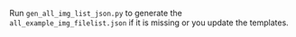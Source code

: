Run `gen_all_img_list_json.py` to generate the `all_example_img_filelist.json` if it is missing or you update the templates.
